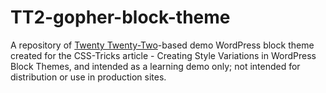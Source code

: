 # TT2-gopher-block-theme
A repository of [Twenty Twenty-Two](https://wordpress.org/themes/twentytwentytwo/)-based demo WordPress block theme created for the CSS-Tricks article - Creating Style Variations in WordPress Block Themes, and intended as a learning demo only; not intended for distribution or use in production sites.

